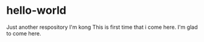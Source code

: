 # hello-world
Just another respository
I'm kong
This is first time that i come here.
I'm glad to come here.
